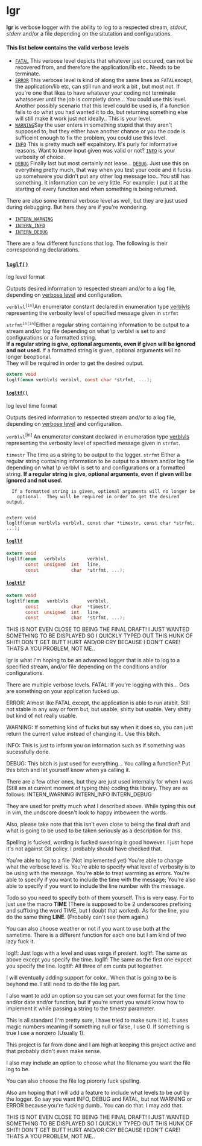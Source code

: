 # lgr
<b>lgr</b> is verbose logger with the ability to log to a respected stream,
<em>stdout</em>, <em>stderr</em> and/or a file depending on the situtation and
configurations.

#### This list below contains the valid verbose levels
  * [`FATAL`](inc/lgr.h#L67)   This verbose level depicts that whatever just
  occured, can not be recovered from, and therefore the application/lib etc..
  Needs to be terminate.
  * [`ERROR`](inc/lgr.h#L68)   This verbose level is kind of along the same
  lines as `FATAL`except, the application/lib etc, can still run and work a bit
  , but most not.  If you're one that likes to have whatever your coding not
  terminate whatsoever until the job is completly done...  You could use this
  level.  Another possibly scenario that this level could be used is, if a
  function fails to do what you had wanted it to do, but returning something
  else will still make it work just not ideally..  This is your level.
  * [`WARNING`](inc/lgr.h#L69)Say the user enters in something stupid that they
  aren't supposed to, but they either have another chance or you the code is
  sufficeint enough to fix the problem, you could use this level.
  * [`INFO`](inc/lgr.h#L70)    This is pretty much self expalnitory.  It's
  purly for informative reasons.  Want to know input given was valid or not?
  [`INFO`](inc/lgr.h#L70) is your verbosity of choice.
  * [`DEBUG`](inc/lgr.h#L71)   Finally last but most certainly not lease...
  [`DEBUG`](inc/lgr.h#L71).  Just use this on everything pretty much, that way
  when you test your code and it fucks up somehwere you didn't put any other
  log message too..  You still has something.  It information can be very
  little.  For example:  I put it at the starting of every function and when
  something is being returned.

   There are also some internal verbose level as well, but they are just used
   during debugging.  But here they are if you're wondering.
   * [`INTERN_WARNING`](inc/lgr.h#L76)
   * [`INTERN_INFO`](inc/lgr.h#L81)
   * [`INTERN_DEBUG`](inc/lgr.h#L86)

There are a few different functions that log.  The following is their
correspdonding declarations.

<h3><a href="inc/lgr.h#L111"><code>loglf()</code></a></h3>
log level format

Outputs desired information to respected stream and/or to a log file,
depending on <a href=inc/lgr.h#59>verbose level</a> and configuration.

<code>verblvl<sup>[in]</sup></code>An enumerator constant declared in enumeration type
<a href=inc/lgr.h#L59>verblvls</a> representing the verbosity level of specified message given in <code>strfmt</code>

<code>strfmt<sup>in[in]</sup></code>Either a regular string containing information to be output to a stream
and/or log file depending on what \p verblvl is set to and configurations or a formatted string.  
<b>If a regular string is give, optional arguments, even if given will be ignored and not used.
        </b>
If a formatted string is given, optional arguments will no longer beoptional.  
They will be required in order to get the desired output.

```c
extern void
loglf(enum verblvls verblvl, const char *strfmt, ...);
```
#### [`logltf()`](inc/lgr.h#L136)
log level time format

Outputs desired information to respected stream and/or to a log file,
depending on [verbose level](inc/lgr.h#L59) and configuration.

`verblvl`<sup>[in]</sup> An enumerator constant declared in enumeration type
 [verblvls](inc/lgr.h#L59) representing the verbosity level of specified message given in `strfmt`.

`timestr` The time as a string to be output to the logger.
`strfmt`
      Either a regular string containing information to be output to a stream
        and/or log file depending on what \p verblvl is set to and
        configurations or a formatted string.  <b>If a regular string is
        give, optional arguments, even if given will be ignored and not used.
        </b>

      If a formatted string is given, optional arguments will no longer be
        optional.  They will be required in order to get the desired output.
<!-- language: lang-c -->
<code>
extern void
logltf(enum verblvls verblvl, const char *timestr, const char *strfmt, ...);
</code>

#### [`logllf`](inc/lgr.h#L162)
```c
extern void
logllf(enum   verblvls        verblvl,
       const  unsigned  int   line,
       const            char  *strfmt, ...);
```

#### [`logltlf`](inc/lgr.h#L191)
```c
extern void
logltlf(enum   verblvls       verblvl,
       const            char  *timestr,
       const  unsigned  int   line,
       const            char  *strfmt, ...);
```





THIS IS NOT EVEN CLOSE TO BEING THE FINAL DRAFT!  I JUST WANTED SOMETHING TO BE
DISPLAYED SO I QUICKLY TYPED OUT THIS HUNK OF SHIT!  DON'T GET BUTT HURT AND/OR
CRY BECAUSE I DON'T CARE!  THATS A YOU PROBLEM, NOT ME..

lgr is what I'm hoping to be an advanced logger that is able to log to a
specified stream, and/or file depending on the conditions and/or
configurations.

There are multiple verbose levels.
FATAL:    If you're logging with this...  Ods are something on your application
fucked up.

ERROR:    Almost like FATAL except, the application is able to run atabit.
Still not stable in any way or form but, but usable; shitty but usable.  Very
shitty but kind of not really usable.

WARNING:  If something kind of fucks but say when it does so, you can just
return the current value instead of changing it..  Use this bitch.

INFO:     This is just to inform you on information such as if something was
sucessfully done.

DEBUG:    This bitch is just used for everything...  You calling a function?
Put this bitch and let yourself know when ya calling it.

There are a few other ones, but they are just used internally for when I was
(Still am at current moment of typing this) coding this library.
They are as follows:
INTERN_WARNING
INTERN_INFO
INTERN_DEBUG

They are used for pretty much what I described above.
While typing this out in vim, the undscore doesn't look to happy intbeween the
words.

Also, please take note that this isn't even close to being the final draft and
what is going to be used to be taken seriously as a description for this.

Spelling is fucked, wording is fucked swearing is good however.  I just hope
it's not against Git policy.  I probably should have checked that.

You're able to log to a file (Not implemented yet)
You're able to change what the verbose level is.
You're able to specify what level of verbosity is to be using with the message.
You're able to treat warrning as errors.
You're able to specify if you want to include the time with the message;
You're also able to specify if you want to include the line number with the
message.

Todo so you need to specify both of them yourself.  This is very easy.
For to just use the macro __TIME__ (There is supposed to be 2 underscores
prefixing and suffixing the word TIME, but I doubt that worked).  As for the
line, you do the same thing __LINE__.  (Probably can't see them again.)

You can also choose weather or not if you want to use both at the sametime.
There is a different function for each one but I am kind of two lazy fuck it.

loglf:    Just logs with a level and uses vargs if present.
logltf:   The same as above except you specify the time.
logllf:   The same as the first one expcet you specify the line.
logltlf:  All three of em cunts put togeather.

I will eventually adding support for color..  When that is going to be is
beyhond me.  I still need to do the file log part.

I also want to add an option so you can set your own format for the time and/or
date and/or function, but if you're smart you would know how to implement it
while passing a string to the timestr parameter.

This is all standard (I'm pretty sure, I have tried to make sure it is).  It
uses magic numbers meaning if something null or false, I use 0.  If something
is true I use a nonzero (Usually 1).

This project is far from done and I am high at keeping this project active and
that probably didn't even make sense.

I also may include an option to choose what the filename you want the file log
to be.

You can also choose the file log piororiy fuck spelling.

Also am hoping that I will add a feature to include what levels to be out by
the logger.  So say you want INFO, DEBUG and FATAL, but not WARNING or ERROR
because you're fucking dumb..  You can do that.  I may add that.

THIS IS NOT EVEN CLOSE TO BEING THE FINAL DRAFT!  I JUST WANTED SOMETHING TO BE
DISPLAYED SO I QUICKLY TYPED OUT THIS HUNK OF SHIT!  DON'T GET BUTT HURT AND/OR
CRY BECAUSE I DON'T CARE!  THATS A YOU PROBLEM, NOT ME..
